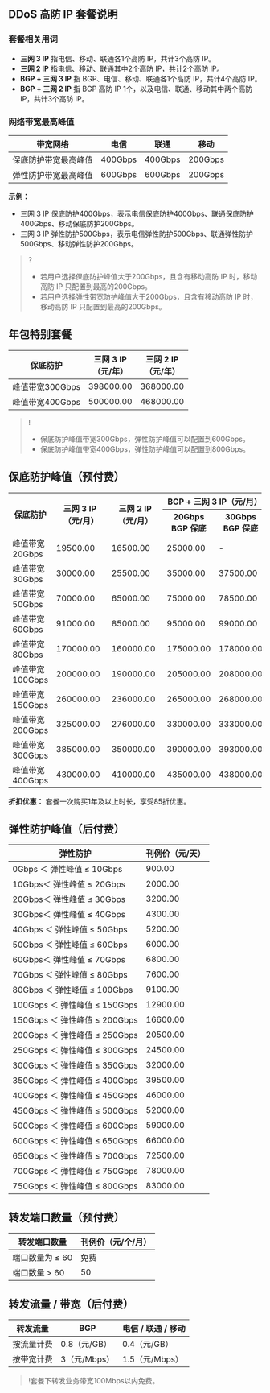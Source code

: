 ## DDoS 高防 IP 套餐说明
### 套餐相关用词
- **三网 3 IP** 
指电信、移动、联通各1个高防 IP，共计3个高防 IP。
- **三网 2 IP**
指电信、移动、联通其中2个高防 IP，共计2个高防 IP。
- **BGP + 三网 3 IP**
指 BGP、电信、移动、联通各1个高防 IP，共计4个高防 IP。
- **BGP + 三网 2 IP**
指 BGP 高防 IP 1个，以及电信、联通、移动其中两个高防 IP，共计3个高防 IP。

### 网络带宽最高峰值

|带宽网络|电信|联通|移动
|-|-|-|-|
|保底防护带宽最高峰值|400Gbps|400Gbps|200Gbps|
|弹性防护带宽最高峰值|600Gbps|600Gbps|200Gbps|

**示例：**
- 三网 3 IP 保底防护400Gbps，表示电信保底防护400Gbps、联通保底防护400Gbps、移动保底防护200Gbps。
- 三网 3 IP 弹性防护500Gbps，表示电信弹性防护500Gbps、联通弹性防护500Gbps、移动弹性防护200Gbps。

>?
>- 若用户选择保底防护峰值大于200Gbps，且含有移动高防 IP 时，移动高防 IP 只配置到最高的200Gbps。
>- 若用户选择弹性带宽防护峰值大于200Gbps，且含有移动高防 IP 时，移动高防 IP 只配置到最高的200Gbps。



## 年包特别套餐
|保底防护|三网 3 IP<br>（元/年）|三网 2 IP<br>（元/年）
|-|-|-|
|峰值带宽300Gbps|398000.00|368000.00|
|峰值带宽400Gbps|500000.00|468000.00|

>!
>- 保底防护峰值带宽300Gbps，弹性防护峰值可以配置到600Gbps。
>- 保底防护峰值带宽400Gbps，弹性防护峰值可以配置到800Gbps。

## 保底防护峰值（预付费）

<table>
<tr>
<th rowspan="2">保底防护</th>
<th rowspan="2">三网 3 IP<br>&nbsp（元/月）</th>
<th rowspan="2">三网 2 IP<br>（元/月）</th>
<th colspan="2">BGP + 三网 3 IP（元/月）
</th>
<th colspan="2">BGP + 三网 2 IP（元/月）</th>
</tr>

<tr>
<th>20Gbps BGP 保底</th>
<th>30Gbps BGP 保底</th>
<th>20Gbps BGP 保底</th>
<th>30Gbps BGP 保底</th>
</tr>

<tr>
<td>峰值带宽20Gbps</td>
<td>19500.00&nbsp&nbsp&nbsp&nbsp</td>
<td>16500.00&nbsp&nbsp&nbsp&nbsp</td>
<td>25000.00</td>
<td>-</td>
<td>23000.00</td>
<td>-</td>
</tr>

<tr>
<td>峰值带宽30Gbps</td>
<td>30000.00</td>
<td>25500.00</td>
<td>35000.00</td>
<td>37500.00</td>
<td>30500.00</td>
<td>33000.00</td>
</tr>

<tr>
<td>峰值带宽50Gbps</td>
<td>70000.00</td>
<td>65000.00</td>
<td>75000.00</td>
<td>78500.00</td>
<td>70000.00</td>
<td>73500.00</td>
</tr>

<tr>
<td>峰值带宽60Gbps</td>
<td>91000.00</td>
<td>85000.00</td>
<td>95000.00</td>
<td>99000.00</td>
<td>90000.00</td>
<td>93000.00</td>
</tr>

<tr>
<td>峰值带宽80Gbps</td>
<td>170000.00</td>
<td>160000.00</td>
<td>175000.00</td>
<td>178000.00</td>
<td>165000.00</td>
<td>168000.00</td>
</tr>

<tr>
<td>峰值带宽100Gbps</td>
<td>200000.00</td>
<td>190000.00</td>
<td>205000.00</td>
<td>208000.00</td>
<td>195000.00</td>
<td>198000.00</td>
</tr>

<tr>
<td>峰值带宽150Gbps</td>
<td>260000.00</td>
<td>236000.00</td>
<td>265000.00</td>
<td>268000.00</td>
<td>241000.00</td>
<td>244000.00</td>
</tr>

<tr>
<td>峰值带宽200Gbps</td>
<td>325000.00</td>
<td>276000.00</td>
<td>330000.00</td>
<td>333000.00</td>
<td>281000.00</td>
<td>284000.00</td>
</tr>


<tr>
<td>峰值带宽300Gbps</td>
<td>385000.00</td>
<td>350000.00</td>
<td>390000.00</td>
<td>393000.00</td>
<td>355000.00</td>
<td>358000.00</td>
</tr>

<tr>
<td>峰值带宽400Gbps</td>
<td>430000.00</td>
<td>410000.00</td>
<td>435000.00</td>
<td>438000.00</td>
<td>415000.00</td>
<td>418000.00</td>
</tr>
</table>



**折扣优惠：** 套餐一次购买1年及以上时长，享受85折优惠。

## 弹性防护峰值（后付费）
| 弹性防护 | 刊例价（元/天）|
|---------|---------|
| 0Gbps ＜ 弹性峰值 ≤  10Gbps |900.00|
| 10Gbps＜ 弹性峰值 ≤  20Gbps |2000.00|
| 20Gbps＜ 弹性峰值 ≤  30Gbps |3200.00|
| 30Gbps＜ 弹性峰值 ≤  40Gbps |4300.00|
| 40Gbps ＜ 弹性峰值 ≤  50Gbps |5200.00|
| 50Gbps ＜ 弹性峰值 ≤  60Gbps |6000.00|
| 60Gbps＜ 弹性峰值 ≤  70Gbps | 6800.00|
| 70Gbps ＜ 弹性峰值 ≤  80Gbps |7600.00|
| 80Gbps ＜ 弹性峰值 ≤  100Gbps |9100.00|
| 100Gbps ＜ 弹性峰值 ≤ 150Gbps  |12900.00|
| 150Gbps ＜ 弹性峰值 ≤ 200Gbps|16600.00|
|200Gbps ＜ 弹性峰值 ≤ 250Gbps  |20500.00|
|250Gbps ＜ 弹性峰值 ≤ 300Gbps  |24500.00|
|300Gbps ＜ 弹性峰值 ≤ 350Gbps  |32000.00|
| 350Gbps ＜ 弹性峰值 ≤ 400Gbps | 39500.00|
| 400Gbps ＜ 弹性峰值 ≤  450Gbps |46000.00|
|450Gbps ＜ 弹性峰值 ≤  500Gbps |52000.00|
|500Gbps ＜ 弹性峰值 ≤  600Gbps |59000.00|
|600Gbps ＜ 弹性峰值 ≤  650Gbps |66000.00|
|650Gbps ＜ 弹性峰值 ≤  700Gbps |72500.00|
|700Gbps ＜ 弹性峰值 ≤  750Gbps |78000.00|
|750Gbps ＜ 弹性峰值 ≤  800Gbps |83000.00|


## 转发端口数量（预付费）
|转发端口数量|刊例价（元/个/月）
|-|-|
|端口数量为 ≤ 60|免费|
|端口数量 > 60|50|

## 转发流量 / 带宽（后付费）
|转发流量|BGP|电信 / 联通 / 移动|
|-|-|-|
|按流量计费|0.8（元/GB） |0.4（元/GB） |
|按带宽计费|3（元/Mbps）|1.5（元/Mbps） |

>!套餐下转发业务带宽100Mbps以内免费。

